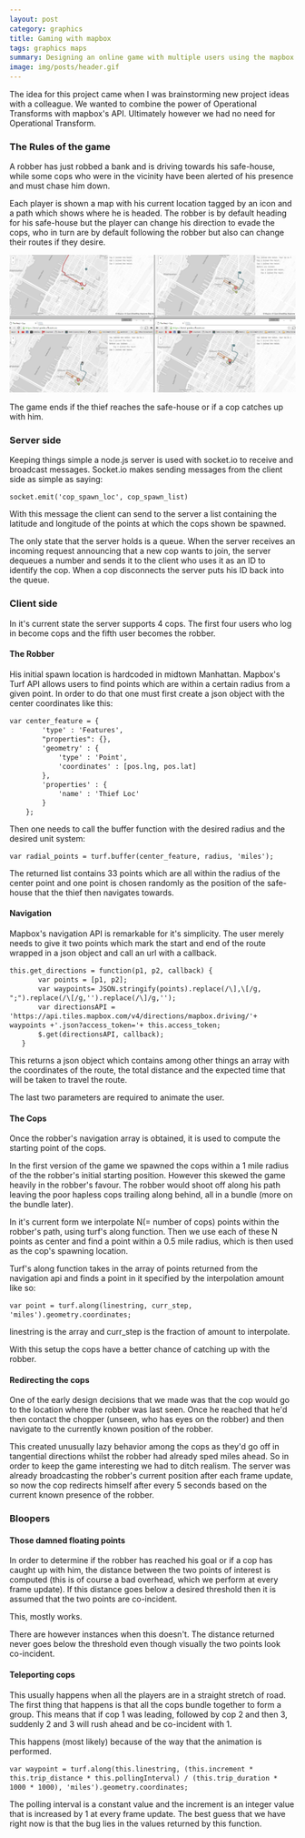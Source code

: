```yaml
---
layout: post
category: graphics
title: Gaming with mapbox
tags: graphics maps
summary: Designing an online game with multiple users using the mapbox API
image: img/posts/header.gif
---
```


The idea for this project came when I was brainstorming new project ideas with a colleague.
We wanted to combine the power of Operational Transforms with mapbox's API. Ultimately however we had no need for Operational Transform.

### The Rules of the game

A robber has just robbed a bank and is driving towards his safe-house, while some cops who were in the vicinity have been alerted of his presence and must chase him down.

Each player is shown a map with his current location tagged by an icon and a path which shows where he is headed.
The robber is by default heading for his safe-house but the player can change his direction to evade the cops, who in turn are by default following the robber but also can change their routes if they desire.

![Game start](/img/heist/initial.png "Start of the game")

The game ends if the thief reaches the safe-house or if a cop catches up with him.

### Server side

Keeping things simple a node.js server is used with socket.io to receive and broadcast messages. Socket.io makes sending messages from the client side as simple as saying:

```
socket.emit('cop_spawn_loc', cop_spawn_list)
```

With this message the client can send to the server a list containing the latitude and longitude of the points at which the cops shown be spawned.

The only state that the server holds is a queue. When the server receives an incoming request announcing that a new cop wants to join, the server dequeues a number and sends it to the client who uses it as an ID to identify the cop.
When a cop disconnects the server puts his ID back into the queue.


### Client side

In it's current state the server supports 4 cops. The first four users who log in become cops and the fifth user becomes the robber.

#### The Robber

His initial spawn location is hardcoded in midtown Manhattan.
Mapbox's Turf API allows users to find points which are within a certain radius from a given point. In order to do that one must first create a json object with the center coordinates like this:

```
var center_feature = {
        'type' : 'Features',
        "properties": {},
        'geometry' : {
            'type' : 'Point',
            'coordinates' : [pos.lng, pos.lat]
        },
        'properties' : {
            'name' : 'Thief Loc'
        }
    };
```

Then one needs to call the buffer function with the desired radius and the desired unit system:

```
var radial_points = turf.buffer(center_feature, radius, 'miles');
```

The returned list contains 33 points which are all within the radius of the center point and one point is chosen randomly as the position of the safe-house that the thief then navigates towards.

#### Navigation

Mapbox's navigation API is remarkable for it's simplicity. The user merely needs to give it two points which mark the start and end of the route wrapped in a json object and call an url with a callback.

```
this.get_directions = function(p1, p2, callback) {
       var points = [p1, p2];
       var waypoints= JSON.stringify(points).replace(/\],\[/g, ";").replace(/\[/g,'').replace(/\]/g,'');
       var directionsAPI = 'https://api.tiles.mapbox.com/v4/directions/mapbox.driving/'+ waypoints +'.json?access_token='+ this.access_token;
       $.get(directionsAPI, callback);
   }
```

This returns a json object which contains among other things an array with the coordinates of the route, the total distance and the expected time that will be taken to travel the route.

The last two parameters are required to animate the user.

#### The Cops

Once the robber's navigation array is obtained, it is used to compute the starting point of the cops.

In the first version of the game we spawned the cops within a 1 mile radius of the the robber's initial starting position. However this skewed the game heavily in the robber's favour. The robber would shoot off along his path leaving the poor hapless cops trailing along behind, all in a bundle (more on the bundle later).

In it's current form we interpolate N(= number of cops) points within the robber's path, using turf's along function. Then we use each of these N points as center and find a point within a 0.5 mile radius, which is then used as the cop's spawning location.

Turf's along function takes in the array of points returned from the navigation api and finds a point in it specified by the interpolation amount like so:

```
var point = turf.along(linestring, curr_step, 'miles').geometry.coordinates;
```

linestring is the array and curr_step is the fraction of amount to interpolate.

With this setup the cops have a better chance of catching up with the robber.


#### Redirecting the cops

One of the early design decisions that we made was that the cop would go to the location where the robber was last seen. Once he reached that he'd then contact the chopper (unseen, who has eyes on the robber) and then navigate to the currently known position of the robber.

This created unusually lazy behavior among the cops as they'd go off in tangential directions whilst the robber had already sped miles ahead. So in order to keep the game interesting we had to ditch realism. The server was already broadcasting the robber's current position after each frame update, so now the cop redirects himself after every 5 seconds based on the current known presence of the robber.

### Bloopers

#### Those damned floating points

In order to determine if the robber has reached his goal or if a cop has caught up with him, the distance between the two points of interest is computed (this is of course a bad overhead, which we perform at every frame update). If this distance goes below a desired threshold then it is assumed that the two points are co-incident.

This, mostly works.

There are however instances when this doesn't. The distance returned never goes below the threshold even though visually the two points look co-incident.

#### Teleporting cops

This usually happens when all the players are in a straight stretch of road. The first thing that happens is that all the cops bundle together to form a group. This means that if cop 1 was leading, followed by cop 2 and then 3, suddenly 2 and 3 will rush ahead and be co-incident with 1.

This happens (most likely) because of the way that the animation is performed.

```
var waypoint = turf.along(this.linestring, (this.increment * this.trip_distance * this.pollingInterval) / (this.trip_duration * 1000 * 1000), 'miles').geometry.coordinates;

```

The polling interval is a constant value and the increment is an integer value that is increased by 1 at every frame update. The best guess that we have right now is that the bug lies in the values returned by this function.

